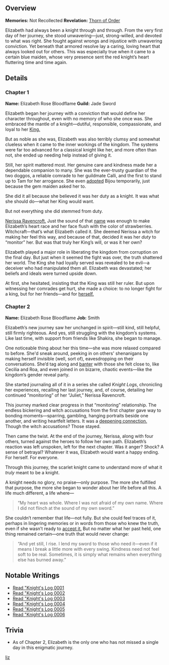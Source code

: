 <!-- title: Elizabeth Rose Bloodflame -->
<!-- quote: For honour, onwards and upwards! -->
<!-- chapters: -1 -->
<!-- images: (Elizabeth's Chapter 1 Profile), (Elizabeth in the "Start Again" MV), (Elizabeth fighting along with Cecilia), (Elizbaeth's key moments illustrated through each day), (Elizabeth's Chapter 2 Profile), (Elizabeth writing her daily journal), (Elizabeth in Chapter 2's Ending) -->
<!-- model: false -->

## Overview

**Memories:** Not Recollected
**Revelation:** [Thorn of Order](#entry:thorn-of-order-entry)

Elizabeth had always been a knight through and through. From the very first day of her journey, she stood unwavering—just, strong-willed, and devoted to what was right. She fought against wrongs and injustice with unwavering conviction. Yet beneath that armored resolve lay a caring, loving heart that always looked out for others. This was especially true when it came to a certain blue maiden, whose very presence sent the red knight’s heart fluttering time and time again.

## Details

### Chapter 1

**Name:** Elizabeth Rose Bloodflame
**Guild:** Jade Sword

Elizabeth began her journey with a conviction that would define her character throughout, even with no memory of who she once was. She embraced the mantle of a knight—dutiful, responsible, compassionate, and loyal to her [King.](#entry:outsider-entry)

But as noble as she was, Elizabeth was also terribly clumsy and somewhat clueless when it came to the inner workings of the kingdom. The systems were far too advanced for a classical knight like her, and more often than not, she ended up needing help instead of giving it.

Still, her spirit mattered most. Her genuine care and kindness made her a dependable companion to many. She was the ever-trusty guardian of the two doggos, a reliable comrade to her guildmate Calli, and the first to stand up to Tam for her arrogance. She even [adopted](https://www.youtube.com/live/oVguNTPnDww?feature=shared&t=1902) Bijou temporarily, just because the gem maiden asked her to.

She did it all because she believed it was her duty as a knight. It was what she should do—what her King would want.

But not everything she did stemmed from duty.

[Nerissa Ravencroft.](#entry:nerissa-entry) Just the sound of that [name](https://www.youtube.com/live/dCNrMstGc3I?t=1716) was enough to make Elizabeth’s heart race and her face flush with the color of strawberries. Witchcraft—that’s what Elizabeth called it. She deemed Nerissa a witch for making her feel this way, and because of that, decided it was her _duty_ to “monitor” her. But was that truly her King’s will, or was it her own?

Elizabeth played a major role in liberating the kingdom from corruption on the final day. But just when it seemed the fight was over, the truth shattered her world. The King she had loyally served was revealed to be evil—a deceiver who had manipulated them all. Elizabeth was devastated; her beliefs and ideals were turned upside down.

At first, she hesitated, insisting that the King was still her ruler. But upon witnessing her comrades get hurt, she made a choice: to no longer fight for a king, but for her friends—and for [herself.](https://www.youtube.com/live/_urPfTQnLes?t=17881)

### Chapter 2

**Name:** Elizabeth Rose Bloodflame
**Job:** Smith

Elizabeth’s new journey saw her unchanged in spirit—still kind, still helpful, still firmly righteous. And yes, still struggling with the kingdom’s systems. Like last time, with support from friends like Shakira, she began to manage.

One noticeable thing about her this time—she was more relaxed compared to before. She'd sneak around, peeking in on others' shenanigans by making herself invisible (well, sort of), eavesdropping on their conversations. She’d tag along and [banter](https://www.youtube.com/live/wnQuawM-3Jc?si=50KJ0NQbXZVnvoL6&t=8749) with those she felt close to, like Cecilia and Roa, and even joined in on bizarre, chaotic events—like the kingdom’s gender reveal party.

She started journaling all of it in a series she called _Knight Logs_, chronicling her experiences, recalling her last journey, and, of course, detailing her continued “monitoring” of her “Juliet,” Nerissa Ravencroft.

This journey marked clear progress in that “monitoring” relationship. The endless bickering and witch accusations from the first chapter gave way to bonding moments—sparring, gambling, hanging portraits beside one another, and writing heartfelt letters. It was a [deepening connection.](https://www.youtube.com/live/CVF91CqGD80?si=0WJ6A3s8dUHs0eLF&t=8123) Though the witch accusations? Those stayed.

Then came the twist. At the end of the journey, Nerissa, along with four others, turned against the heroes to follow her own path. Elizabeth’s reaction was left unspoken, left for the next chapter. Was it anger? Shock? A sense of betrayal? Whatever it was, Elizabeth would want a happy ending. For herself. For everyone.

Through this journey, the scarlet knight came to understand more of what it _truly_ meant to be a knight.

A knight needs no glory, no praise—only purpose. The more she fulfilled that purpose, the more she began to wonder about her life before all this. A life much different, a life where—

> “My heart was whole. Where I was not afraid of my own name. Where I did not flinch at the sound of my own sword.”

She couldn’t remember that life—not fully. But she could feel traces of it, perhaps in lingering memories or in words from those who knew the truth, even if she wasn’t ready to [accept it.](https://www.youtube.com/live/uEB2dIe37oo?si=6E-r2kSyXFeSXW_-&t=24060) But no matter what her past held, one thing remained certain—one truth that would never change:

> “And yet still, I rise.
> I lend my sword to those who need it—even if it means I break a little more with every swing.
> Kindness need not feel soft to be real.
> Sometimes, it is simply what remains when everything else has burned away.”

## Notable Writings

- [Read "Knight's Log 0001](#text:liz-journal-c2d1)
- [Read "Knight's Log 0002](#text:liz-journal-c2d2)
- [Read "Knight's Log 0003](#text:liz-journal-c2d4)
- [Read "Knight's Log 0004](#text:liz-journal-c2d5)
- [Read "Knight's Log 0005](#text:liz-journal-c2d6)
- [Read "Knight's Log 0006](#text:liz-journal-c2d7)

## Trivia

- As of Chapter 2, Elizabeth is the only one who has not missed a single day in this enigmatic journey.

[liz](#easter:easter-liz)
